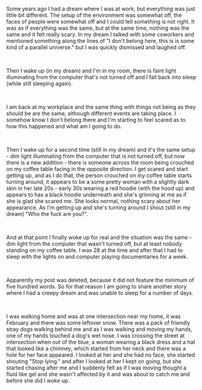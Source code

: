 Some years ago I had a dream where I was at work, but everything was just little bit different. The setup of the environment was somewhat off, the faces of people were somewhat off and I could tell something is not right. It was as if everything was the same, but at the same time, nothing was the same and it felt really scary. In my dream I talked with some coworkers and mentioned something along the lines of "I don't belong here, this is is some kind of a parallel universe." but I was quickly dismissed and laughed off.

&#x200B;

Then I wake up (in my dream) and I'm in my room, there is faint light illuminating from the computer that's not turned off and I fall back into sleep (while still sleeping again).

&#x200B;

I am back at my workplace and the same thing with things not being as they should be are the same, although different events are taking place. I somehow know I don't belong there and I'm starting to feel scared as to how this happened and what am I going to do.

&#x200B;

Then I wake up for a second time (still in my dream) and it's the same setup - dim light illuminating from the computer that is not turned off, but now there is a new addition - there is someone across the room being crouched on my coffee table facing in the opposite direction. I get scared and start getting up, and as I do that, the person crouched on my coffee table starts turning around, it appears to be a some pretty woman with a slightly dark skin in her late 20s - early 30s wearing a red hoodie (with the hood up) and appears to has a black hoodie underneath and she's grinning at me as if she is glad she scared me. She looks normal, nothing scary about her appearance. As I'm getting up and she's turning around I shout (still in my dream) "Who the fuck are you?".

&#x200B;

And at that point I finally woke up for real and the situation was the same - dim light from the computer that wasn't turned off, but at least nobody standing on my coffee table. I was 28 at the time and after that I had to sleep with the lights on and computer playing documentaries for a week.

&#x200B;

Apparently my post was deleted, because it did not feature the minimum of five hundred words. So for that reason I am going to share another story where I had a creepy dream and was unable to sleep for a number of days.

&#x200B;

I was walking home and was at one intersection near my home, it was February and there was some leftover snow. There was a pack of friendly stray dogs walking behind me and as I was walking and moving my hands, one of my hands touched a dog's wet nose. I was crossing the street at intersection when out of the blue, a woman wearing a black dress and a hat that looked like a chimney, which started from her neck and there was a hole for her face appeared. I looked at her and she had no face, she started shouting "Stop lying." and after I looked at her I kept on going, but she started chasing after me and I suddenly felt as if I was moving thought a fluid like gel and she wasn't affected by it and was about to catch me and before she did I woke up.